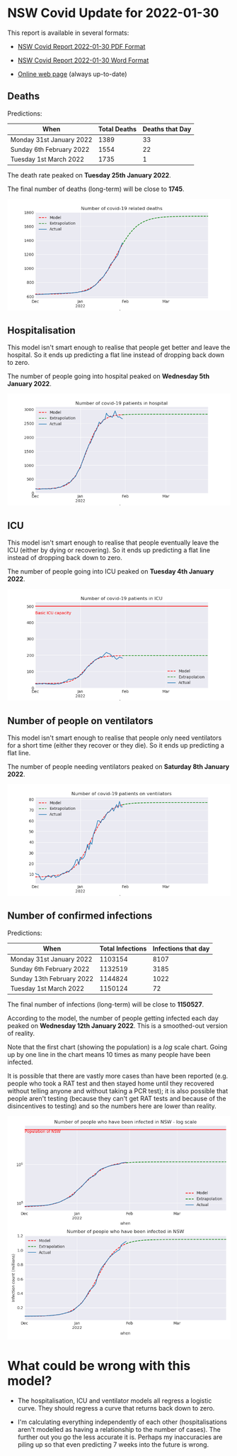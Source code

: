 # NSW Covid Update for 2022-01-30

This report is available in several formats:

- [NSW Covid Report 2022-01-30 PDF Format](https://github.com/solresol/yet-another-pandemic-prediction/raw/main/output/2022-01-30/nsw-covid-report-2022-01-30.pdf)

- [NSW Covid Report 2022-01-30 Word Format](https://github.com/solresol/yet-another-pandemic-prediction/raw/main/output/2022-01-30/nsw-covid-report-2022-01-30.docx)

- [Online web page](https://github.com/solresol/yet-another-pandemic-prediction/tree/main/output/README.md) (always up-to-date)

## Deaths

Predictions:

| When | Total Deaths | Deaths that Day |
| ---- | ------------ | --------------- |
| Monday 31st January 2022 | 1389 | 33 |
| Sunday 6th February 2022 | 1554 | 22 |
| Tuesday 1st March 2022 | 1735 | 1 |

The death rate peaked on **Tuesday 25th January 2022**.

The final number of deaths (long-term) will
be close to **1745**.

![](2022-01-30/deaths.png)



## Hospitalisation

This model isn't smart enough to realise that people get better and leave the hospital.
So it ends up predicting a flat line instead of dropping back down to zero.

The number of people going into hospital peaked on **Wednesday 5th January 2022**.

![](2022-01-30/hospitalisation.png)

## ICU

This model isn't smart enough to realise that people eventually leave the ICU
(either by dying or recovering).
So it ends up predicting a flat line instead of dropping back down to zero.

The number of people going into ICU peaked on **Tuesday 4th January 2022**.

![](2022-01-30/icu.png)

## Number of people on ventilators

This model isn't smart enough to realise that people only need ventilators for
a short time (either they recover or they die). So it ends up predicting a flat line.

The number of people needing ventilators peaked on **Saturday 8th January 2022**.

![](2022-01-30/ventilators.png)

## Number of confirmed infections

Predictions:

| When | Total Infections | Infections that day |
| ---- | ------------ | --------------- |
| Monday 31st January 2022 | 1103154 | 8107 |
| Sunday 6th February 2022 | 1132519 | 3185 |
| Sunday 13th February 2022 | 1144824 | 1022 |
| Tuesday 1st March 2022 | 1150124 | 72 |

The final number of infections (long-term) will
be close to **1150527**.


According to the model, the number of people getting infected each day peaked on **Wednesday 12th January 2022**. This is a smoothed-out version of reality.

Note that the first chart (showing the population) is a *log* scale chart. Going up by one line in the chart means 10 times as many people have been infected. 

It is possible that there are vastly more cases than have been
reported (e.g. people who took a RAT test and then stayed home until
they recovered without telling anyone and without taking a PCR test);
it is also possible that people aren't testing (because they can't get
RAT tests and because of the disincentives to testing) and so the
numbers here are lower than reality.


![](2022-01-30/infection.png)



# What could be wrong with this model?

- The hospitalisation, ICU and ventilator models all regress a logistic curve. They
should regress a curve that returns back down to zero.

- I'm calculating everything independently of each other (hospitalisations aren't modelled as having a relationship to the number of cases). The further out you go the less accurate it is. Perhaps my inaccuracies are piling up so that even predicting 7 weeks into the future is wrong.

